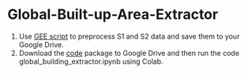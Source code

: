 # Global-Built-up-Area-Extractor

1. Use [GEE script](https://code.earthengine.google.com/6125327fbd0c07cc9e0c374aae90e029) to preprocess S1 and S2 data and save them to your Google Drive.
2. Download the [code](https://drive.google.com/file/d/1jre2Fp7n_0Z1iPQ5YXcdj4yP2nqAVpd3/view?usp=sharing) package to Google Drive and then run the code global_building_extractor.ipynb using Colab.
